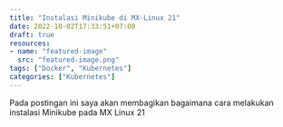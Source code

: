 ```yaml
---
title: "Instalasi Minikube di MX-Linux 21"
date: 2022-10-02T17:33:51+07:00
draft: true
resources:
- name: "featured-image"
  src: "featured-image.png"
tags: ["Docker", "Kubernetes"]
categories: ["Kubernetes"]
---
```

Pada postingan ini saya akan membagikan bagaimana cara melakukan instalasi Minikube pada MX Linux 21
